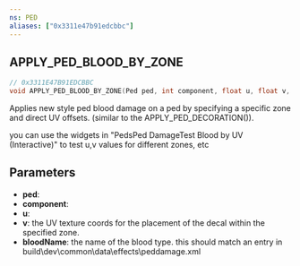 ```yaml
---
ns: PED
aliases: ["0x3311e47b91edcbbc"]
---
```

## APPLY_PED_BLOOD_BY_ZONE

```c
// 0x3311E47B91EDCBBC
void APPLY_PED_BLOOD_BY_ZONE(Ped ped, int component, float u, float v, string bloodName);
```

Applies new style ped blood damage on a ped by specifying a specific zone and direct UV offsets. (similar to the APPLY_PED_DECORATION()).

you can use the widgets in "PedsPed DamageTest Blood by UV (Interactive)" to test u,v values for different zones, etc


## Parameters
* **ped**: 
* **component**: 
* **u**: 
* **v**: the UV texture coords for the placement of the decal within the specified zone.
* **bloodName**: the name of the blood type. this should match an entry in build\dev\common\data\effects\peddamage.xml
